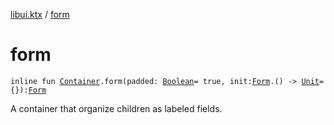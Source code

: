 [libui.ktx](index.md) / [form](./form.md)

# form

`inline fun `[`Container`](-container/index.md)`.form(padded: `[`Boolean`](https://kotlinlang.org/api/latest/jvm/stdlib/kotlin/-boolean/index.html)` = true, init: `[`Form`](-form/index.md)`.() -> `[`Unit`](https://kotlinlang.org/api/latest/jvm/stdlib/kotlin/-unit/index.html)` = {}): `[`Form`](-form/index.md)

A container that organize children as labeled fields.

